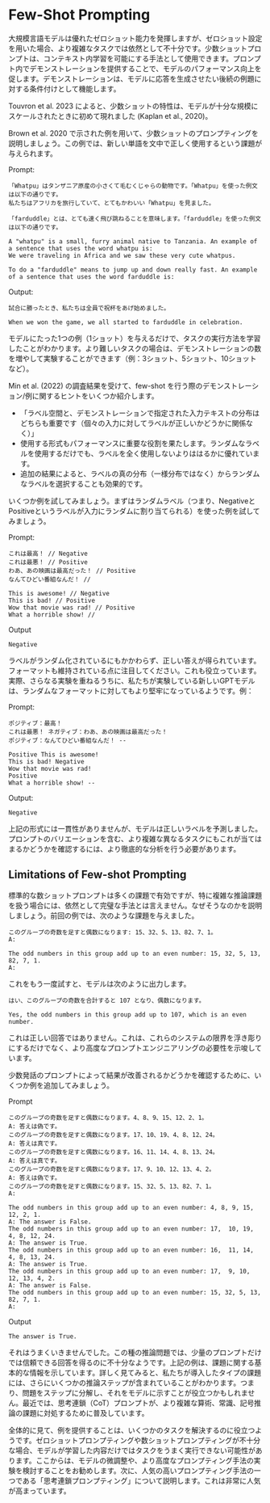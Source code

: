 # Few-Shot Prompting

大規模言語モデルは優れたゼロショット能力を発揮しますが、ゼロショット設定を用いた場合、より複雑なタスクでは依然として不十分です。少数ショットプロンプトは、コンテキスト内学習を可能にする手法として使用できます。プロンプト内でデモンストレーションを提供することで、モデルのパフォーマンス向上を促します。デモンストレーションは、モデルに応答を生成させたい後続の例題に対する条件付けとして機能します。

Touvron et al. 2023 によると、少数ショットの特性は、モデルが十分な規模にスケールされたときに初めて現れました (Kaplan et al., 2020)。

Brown et al. 2020 で示された例を用いて、少数ショットのプロンプティングを説明しましょう。この例では、新しい単語を文中で正しく使用するという課題が与えられます。

Prompt:
```
「Whatpu」はタンザニア原産の小さくて毛むくじゃらの動物です。「Whatpu」を使った例文は以下の通りです。
私たちはアフリカを旅行していて、とてもかわいい「Whatpu」を見ました。

「farduddle」とは、とても速く飛び跳ねることを意味します。「farduddle」を使った例文は以下の通りです。
```
```
A "whatpu" is a small, furry animal native to Tanzania. An example of a sentence that uses the word whatpu is:
We were traveling in Africa and we saw these very cute whatpus.
 
To do a "farduddle" means to jump up and down really fast. An example of a sentence that uses the word farduddle is:
```

Output:
```
試合に勝ったとき、私たちは全員で祝杯をあげ始めました。
```
```
When we won the game, we all started to farduddle in celebration.
```


モデルにたった1つの例（1ショット）を与えるだけで、タスクの実行方法を学習したことがわかります。より難しいタスクの場合は、デモンストレーションの数を増やして実験することができます（例：3ショット、5ショット、10ショットなど）。

Min et al. (2022) の調査結果を受けて、few-shot を行う際のデモンストレーション/例に関するヒントをいくつか紹介します。

- 「ラベル空間と、デモンストレーションで指定された入力テキストの分布はどちらも重要です（個々の入力に対してラベルが正しいかどうかに関係なく）」
- 使用する形式もパフォーマンスに重要な役割を果たします。ランダムなラベルを使用するだけでも、ラベルを全く使用しないよりははるかに優れています。
- 追加の結果によると、ラベルの真の分布（一様分布ではなく）からランダムなラベルを選択することも効果的です。

いくつか例を試してみましょう。まずはランダムラベル（つまり、NegativeとPositiveというラベルが入力にランダムに割り当てられる）を使った例を試してみましょう。


Prompt:
```
これは最高！ // Negative
これは最悪！ // Positive
わあ、あの映画は最高だった！ // Positive
なんてひどい番組なんだ！ //
```
```
This is awesome! // Negative
This is bad! // Positive
Wow that movie was rad! // Positive
What a horrible show! //
```

Output
```
Negative
```

ラベルがランダム化されているにもかかわらず、正しい答えが得られています。フォーマットも維持されている点に注目してください。これも役立っています。実際、さらなる実験を重ねるうちに、私たちが実験している新しいGPTモデルは、ランダムなフォーマットに対してもより堅牢になっているようです。例：

Prompt:
```
ポジティブ：最高！
これは最悪！ ネガティブ：わあ、あの映画は最高だった！
ポジティブ：なんてひどい番組なんだ！ --
```
```
Positive This is awesome! 
This is bad! Negative
Wow that movie was rad!
Positive
What a horrible show! --
```

Output:
```
Negative
```

上記の形式には一貫性がありませんが、モデルは正しいラベルを予測しました。プロンプトのバリエーションを含む、より複雑な異なるタスクにもこれが当てはまるかどうかを確認するには、より徹底的な分析を行う必要があります。

## Limitations of Few-shot Prompting
標準的な数ショットプロンプトは多くの課題で有効ですが、特に複雑な推論課題を扱う場合には、依然として完璧な手法とは言えません。なぜそうなのかを説明しましょう。前回の例では、次のような課題を与えました。

```
このグループの奇数を足すと偶数になります: 15、32、5、13、82、7、1。
A:
```
```
The odd numbers in this group add up to an even number: 15, 32, 5, 13, 82, 7, 1. 
A: 
```

これをもう一度試すと、モデルは次のように出力します。
```
はい、このグループの奇数を合計すると 107 となり、偶数になります。
```
```
Yes, the odd numbers in this group add up to 107, which is an even number.
```

これは正しい回答ではありません。これは、これらのシステムの限界を浮き彫りにするだけでなく、より高度なプロンプトエンジニアリングの必要性を示唆しています。

少数発話のプロンプトによって結果が改善されるかどうかを確認するために、いくつか例を追加してみましょう。

Prompt
```
このグループの奇数を足すと偶数になります。4、8、9、15、12、2、1。
A: 答えは偽です。
このグループの奇数を足すと偶数になります。17、10、19、4、8、12、24。
A: 答えは真です。
このグループの奇数を足すと偶数になります。16、11、14、4、8、13、24。
A: 答えは真です。
このグループの奇数を足すと偶数になります。17、9、10、12、13、4、2。
A: 答えは偽です。
このグループの奇数を足すと偶数になります。15、32、5、13、82、7、1。
A:
```
```
The odd numbers in this group add up to an even number: 4, 8, 9, 15, 12, 2, 1.
A: The answer is False.
The odd numbers in this group add up to an even number: 17,  10, 19, 4, 8, 12, 24.
A: The answer is True.
The odd numbers in this group add up to an even number: 16,  11, 14, 4, 8, 13, 24.
A: The answer is True.
The odd numbers in this group add up to an even number: 17,  9, 10, 12, 13, 4, 2.
A: The answer is False.
The odd numbers in this group add up to an even number: 15, 32, 5, 13, 82, 7, 1. 
A: 
```

Output
```
The answer is True.
```


それはうまくいきませんでした。この種の推論問題では、少量のプロンプトだけでは信頼できる回答を得るのに不十分なようです。上記の例は、課題に関する基本的な情報を示しています。詳しく見てみると、私たちが導入したタイプの課題には、さらにいくつかの推論ステップが含まれていることがわかります。つまり、問題をステップに分解し、それをモデルに示すことが役立つかもしれません。最近では、思考連鎖（CoT）プロンプトが、より複雑な算術、常識、記号推論の課題に対処するために普及しています。

全体的に見て、例を提供することは、いくつかのタスクを解決するのに役立つようです。ゼロショットプロンプティングや数ショットプロンプティングが不十分な場合、モデルが学習した内容だけではタスクをうまく実行できない可能性があります。ここからは、モデルの微調整や、より高度なプロンプティング手法の実験を検討することをお勧めします。次に、人気の高いプロンプティング手法の一つである「思考連鎖プロンプティング」について説明します。これは非常に人気が高まっています。